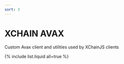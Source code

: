 ```yaml
---
sort: 3
---
```


# XCHAIN AVAX

Custom Avax client and utilities used by XChainJS clients

{% include list.liquid all=true %}
